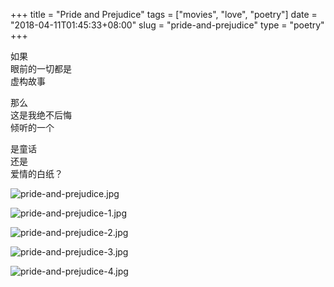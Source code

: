 +++
title = "Pride and Prejudice"
tags = ["movies", "love", "poetry"]
date = "2018-04-11T01:45:33+08:00"
slug = "pride-and-prejudice"
type = "poetry"
+++

如果  
眼前的一切都是  
虚构故事

那么  
这是我绝不后悔  
倾听的一个

是童话  
还是  
爱情的白纸？

![pride-and-prejudice.jpg](/images/pride-and-prejudice.jpg "唯美")

![pride-and-prejudice-1.jpg](/images/pride-and-prejudice-1.jpg "清晨")

![pride-and-prejudice-2.jpg](/images/pride-and-prejudice-2.jpg "序曲")

![pride-and-prejudice-3.jpg](/images/pride-and-prejudice-3.jpg "告白")

![pride-and-prejudice-4.jpg](/images/pride-and-prejudice-4.jpg "💞")
